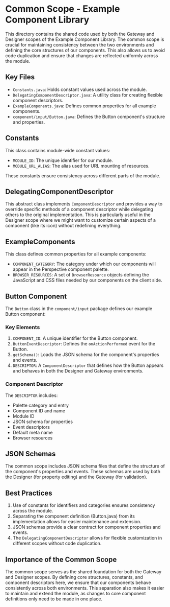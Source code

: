 # Common Scope - Example Component Library

This directory contains the shared code used by both the Gateway and Designer scopes of the Example Component Library. The common scope is crucial for maintaining consistency between the two environments and defining the core structures of our components. This also allows us to avoid code duplication and ensure that changes are reflected uniformly across the module.

## Key Files

- `Constants.java`: Holds constant values used across the module.
- `DelegatingComponentDescriptor.java`: A utility class for creating flexible component descriptors.
- `ExampleComponents.java`: Defines common properties for all example components.
- `component/input/Button.java`: Defines the Button component's structure and properties.

## Constants

This class contains module-wide constant values:

- `MODULE_ID`: The unique identifier for our module.
- `MODULE_URL_ALIAS`: The alias used for URL mounting of resources.

These constants ensure consistency across different parts of the module.

## DelegatingComponentDescriptor

This abstract class implements `ComponentDescriptor` and provides a way to override specific methods of a component descriptor while delegating others to the original implementation. This is particularly useful in the Designer scope where we might want to customize certain aspects of a component (like its icon) without redefining everything.

## ExampleComponents

This class defines common properties for all example components:

- `COMPONENT_CATEGORY`: The category under which our components will appear in the Perspective component palette.
- `BROWSER_RESOURCES`: A set of `BrowserResource` objects defining the JavaScript and CSS files needed by our components on the client side.

## Button Component

The `Button` class in the `component/input` package defines our example Button component:

### Key Elements

1. `COMPONENT_ID`: A unique identifier for the Button component.
2. `ButtonEventDescriptor`: Defines the `onActionPerformed` event for the Button.
3. `getSchema()`: Loads the JSON schema for the component's properties and events.
4. `DESCRIPTOR`: A `ComponentDescriptor` that defines how the Button appears and behaves in both the Designer and Gateway environments.

### Component Descriptor

The `DESCRIPTOR` includes:

- Palette category and entry
- Component ID and name
- Module ID
- JSON schema for properties
- Event descriptors
- Default meta name
- Browser resources

## JSON Schemas

The common scope includes JSON schema files that define the structure of the component's properties and events. These schemas are used by both the Designer (for property editing) and the Gateway (for validation).

## Best Practices

1. Use of constants for identifiers and categories ensures consistency across the module.
2. Separating the component definition (Button.java) from its implementation allows for easier maintenance and extension.
3. JSON schemas provide a clear contract for component properties and events.
4. The `DelegatingComponentDescriptor` allows for flexible customization in different scopes without code duplication.

## Importance of the Common Scope

The common scope serves as the shared foundation for both the Gateway and Designer scopes. By defining core structures, constants, and component descriptors here, we ensure that our components behave consistently across both environments. This separation also makes it easier to maintain and extend the module, as changes to core component definitions only need to be made in one place.